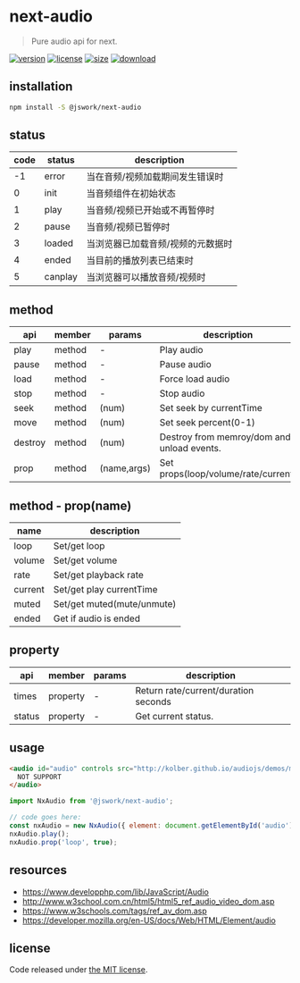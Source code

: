# next-audio
> Pure audio api for next.

[![version][version-image]][version-url]
[![license][license-image]][license-url]
[![size][size-image]][size-url]
[![download][download-image]][download-url]

## installation
```bash
npm install -S @jswork/next-audio
```

## status
| code | status  | description                       |
| ---- | ------- | --------------------------------- |
| -1   | error   | 当在音频/视频加载期间发生错误时   |
| 0    | init    | 当音频组件在初始状态              |
| 1    | play    | 当音频/视频已开始或不再暂停时     |
| 2    | pause   | 当音频/视频已暂停时               |
| 3    | loaded  | 当浏览器已加载音频/视频的元数据时 |
| 4    | ended   | 当目前的播放列表已结束时          |
| 5    | canplay | 当浏览器可以播放音频/视频时       |


## method
| api     | member | params      | description                                |
| ------- | ------ | ----------- | ------------------------------------------ |
| play    | method | -           | Play audio                                 |
| pause   | method | -           | Pause audio                                |
| load    | method | -           | Force load audio                           |
| stop    | method | -           | Stop audio                                 |
| seek    | method | (num)       | Set seek by currentTime                    |
| move    | method | (num)       | Set seek percent(0-1)                      |
| destroy | method | (num)       | Destroy from memroy/dom and unload events. |
| prop    | method | (name,args) | Set props(loop/volume/rate/current)        |


## method - prop(name)
| name    | description                |
| ------- | -------------------------- |
| loop    | Set/get loop               |
| volume  | Set/get volume             |
| rate    | Set/get playback rate      |
| current | Set/get play currentTime   |
| muted   | Set/get muted(mute/unmute) |
| ended   | Get if audio is ended      |

## property
| api    | member   | params | description                          |
| ------ | -------- | ------ | ------------------------------------ |
| times  | property | -      | Return rate/current/duration seconds |
| status | property | -      | Get current status.                  |

## usage
```html
<audio id="audio" controls src="http://kolber.github.io/audiojs/demos/mp3/juicy.mp3">
  NOT SUPPORT
</audio>
```

```js
import NxAudio from '@jswork/next-audio';

// code goes here:
const nxAudio = new NxAudio({ element: document.getElementById('audio') });
nxAudio.play();
nxAudio.prop('loop', true);
```

## resources
- https://www.developphp.com/lib/JavaScript/Audio
- http://www.w3school.com.cn/html5/html5_ref_audio_video_dom.asp
- https://www.w3schools.com/tags/ref_av_dom.asp
- https://developer.mozilla.org/en-US/docs/Web/HTML/Element/audio


## license
Code released under [the MIT license](https://github.com/afeiship/next-audio/blob/master/LICENSE.txt).

[version-image]: https://img.shields.io/npm/v/@jswork/next-audio
[version-url]: https://npmjs.org/package/@jswork/next-audio

[license-image]: https://img.shields.io/npm/l/@jswork/next-audio
[license-url]: https://github.com/afeiship/next-audio/blob/master/LICENSE.txt

[size-image]: https://img.shields.io/bundlephobia/minzip/@jswork/next-audio
[size-url]: https://github.com/afeiship/next-audio/blob/master/dist/next-audio.min.js

[download-image]: https://img.shields.io/npm/dm/@jswork/next-audio
[download-url]: https://www.npmjs.com/package/@jswork/next-audio
